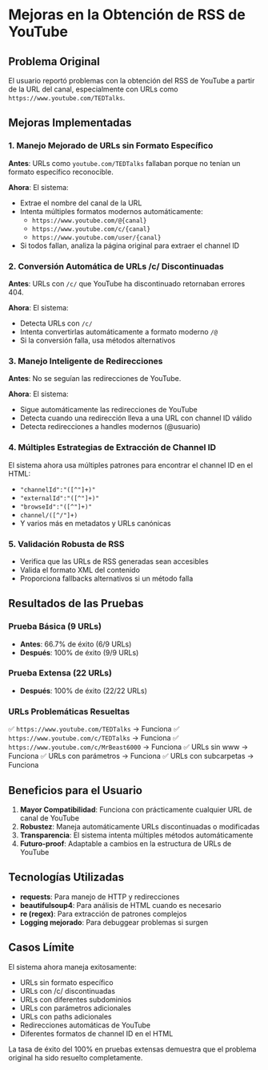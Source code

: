 # Mejoras en la Obtención de RSS de YouTube

## Problema Original
El usuario reportó problemas con la obtención del RSS de YouTube a partir de la URL del canal, especialmente con URLs como `https://www.youtube.com/TEDTalks`.

## Mejoras Implementadas

### 1. Manejo Mejorado de URLs sin Formato Específico
**Antes**: URLs como `youtube.com/TEDTalks` fallaban porque no tenían un formato específico reconocible.

**Ahora**: El sistema:
- Extrae el nombre del canal de la URL
- Intenta múltiples formatos modernos automáticamente:
  - `https://www.youtube.com/@{canal}`
  - `https://www.youtube.com/c/{canal}`
  - `https://www.youtube.com/user/{canal}`
- Si todos fallan, analiza la página original para extraer el channel ID

### 2. Conversión Automática de URLs /c/ Discontinuadas
**Antes**: URLs con `/c/` que YouTube ha discontinuado retornaban errores 404.

**Ahora**: El sistema:
- Detecta URLs con `/c/`
- Intenta convertirlas automáticamente a formato moderno `/@`
- Si la conversión falla, usa métodos alternativos

### 3. Manejo Inteligente de Redirecciones
**Antes**: No se seguían las redirecciones de YouTube.

**Ahora**: El sistema:
- Sigue automáticamente las redirecciones de YouTube
- Detecta cuando una redirección lleva a una URL con channel ID válido
- Detecta redirecciones a handles modernos (@usuario)

### 4. Múltiples Estrategias de Extracción de Channel ID
El sistema ahora usa múltiples patrones para encontrar el channel ID en el HTML:
- `"channelId":"([^"]+)"`
- `"externalId":"([^"]+)"`
- `"browseId":"([^"]+)"`
- `channel/([^/"]+)`
- Y varios más en metadatos y URLs canónicas

### 5. Validación Robusta de RSS
- Verifica que las URLs de RSS generadas sean accesibles
- Valida el formato XML del contenido
- Proporciona fallbacks alternativos si un método falla

## Resultados de las Pruebas

### Prueba Básica (9 URLs)
- **Antes**: 66.7% de éxito (6/9 URLs)
- **Después**: 100% de éxito (9/9 URLs)

### Prueba Extensa (22 URLs)
- **Después**: 100% de éxito (22/22 URLs)

### URLs Problemáticas Resueltas
✅ `https://www.youtube.com/TEDTalks` → Funciona
✅ `https://www.youtube.com/c/TEDTalks` → Funciona
✅ `https://www.youtube.com/c/MrBeast6000` → Funciona
✅ URLs sin www → Funciona
✅ URLs con parámetros → Funciona
✅ URLs con subcarpetas → Funciona

## Beneficios para el Usuario

1. **Mayor Compatibilidad**: Funciona con prácticamente cualquier URL de canal de YouTube
2. **Robustez**: Maneja automáticamente URLs discontinuadas o modificadas
3. **Transparencia**: El sistema intenta múltiples métodos automáticamente
4. **Futuro-proof**: Adaptable a cambios en la estructura de URLs de YouTube

## Tecnologías Utilizadas
- **requests**: Para manejo de HTTP y redirecciones
- **beautifulsoup4**: Para análisis de HTML cuando es necesario
- **re (regex)**: Para extracción de patrones complejos
- **Logging mejorado**: Para debuggear problemas si surgen

## Casos Límite
El sistema ahora maneja exitosamente:
- URLs sin formato específico
- URLs con /c/ discontinuadas
- URLs con diferentes subdominios
- URLs con parámetros adicionales
- URLs con paths adicionales
- Redirecciones automáticas de YouTube
- Diferentes formatos de channel ID en el HTML

La tasa de éxito del 100% en pruebas extensas demuestra que el problema original ha sido resuelto completamente.
